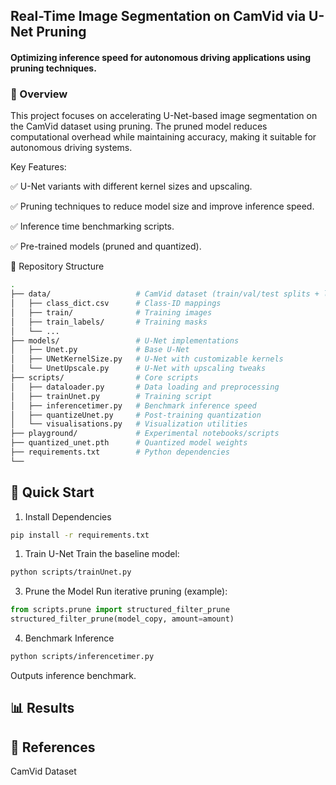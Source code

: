 ## Real-Time Image Segmentation on CamVid via U-Net Pruning
#### Optimizing inference speed for autonomous driving applications using pruning techniques.

### 📌 Overview
This project focuses on accelerating U-Net-based image segmentation on the CamVid dataset using pruning. The pruned model reduces computational overhead while maintaining accuracy, making it suitable for autonomous driving systems.

Key Features:

✅ U-Net variants with different kernel sizes and upscaling.

✅ Pruning techniques to reduce model size and improve inference speed.

✅ Inference time benchmarking scripts.

✅ Pre-trained models (pruned and quantized).

📂 Repository Structure
```bash
.
├── data/                   # CamVid dataset (train/val/test splits + labels)
│   ├── class_dict.csv      # Class-ID mappings
│   ├── train/              # Training images
│   ├── train_labels/       # Training masks
│   └── ...                 
├── models/                 # U-Net implementations
│   ├── Unet.py             # Base U-Net
│   ├── UNetKernelSize.py   # U-Net with customizable kernels
│   └── UnetUpscale.py      # U-Net with upscaling tweaks
├── scripts/                # Core scripts
│   ├── dataloader.py       # Data loading and preprocessing
│   ├── trainUnet.py        # Training script
│   ├── inferencetimer.py   # Benchmark inference speed
│   ├── quantizeUnet.py     # Post-training quantization
│   └── visualisations.py   # Visualization utilities
├── playground/             # Experimental notebooks/scripts
├── quantized_unet.pth      # Quantized model weights
├── requirements.txt        # Python dependencies
└── 
```

## 🚀 Quick Start
1. Install Dependencies
```bash
pip install -r requirements.txt
```
1. Train U-Net
Train the baseline model:

```bash
python scripts/trainUnet.py 
```
3. Prune the Model
Run iterative pruning (example):

```python
from scripts.prune import structured_filter_prune
structured_filter_prune(model_copy, amount=amount)
```
4. Benchmark Inference
```bash
python scripts/inferencetimer.py
```
Outputs inference benchmark.

## 📊 Results


## 📖 References
CamVid Dataset

